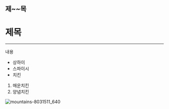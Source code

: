 ## 제~~목
# 제목
---
내용
* 상하이
* 스파이시
* 치킨
1. 매운치킨
2. 양념치킨

![mountains-8031511_640](https://github.com/hpdh12/project-TDD_readme/assets/22442495/66677777-48da-45cd-a388-c5f249fe99fe)
